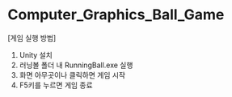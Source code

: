 # Computer_Graphics_Ball_Game
[게임 실행 방법]
<ol>
<li>Unity 설치</li>
<li>러닝볼 폴더 내 RunningBall.exe 실행</li>
<li>화면 아무곳이나 클릭하면 게임 시작</li>
<li>F5키를 누르면 게임 종료</li>
</ol>
